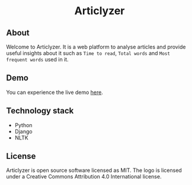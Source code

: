 <h1 align="center">Articlyzer</h1>


## About
Welcome to Articlyzer. It is a web platform to analyse articles and provide useful insights about it such as `Time to read`, `Total words` and `Most frequent words` 
used in it.

## Demo

You can experience the live demo [here](https://articlyzer-project.herokuapp.com).

## Technology stack
- Python
- Django
- NLTK

## License
Articlyzer is open source software licensed as MIT. The logo is licensed under a Creative Commons Attribution 4.0 International license.

